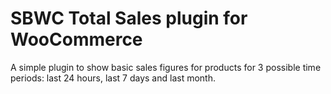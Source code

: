 # SBWC Total Sales plugin for WooCommerce

A simple plugin to show basic sales figures for products for 3 possible time periods: last 24 hours, last 7 days and last month.
